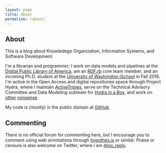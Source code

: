 ```yaml
---
layout: page
title: About
permalink: /about/
---
```


About
-----

This is a blog about Knowledege Organization, Information Systems, and Software Development.

I'm a librarian and programmer; I work on data models and pipelines at the [Digital Public Library of America](http://dp.la), am an [RDF.rb](http://ruby-rdf.github.io) core team member, and an incoming Ph.D. student at the [University of Washington iSchool](http://ischool.uw.edu) in Fall 2016. I'm active in the Open Access and digital repositories space through Project Hydra, where I maintain [ActiveTriples](http://github.com/ActiveTriples/ActiveTriples), serve on the Technical Advisory Committee and Data Modeling subteam for [Hydra in a Box](http://hydrainabox.projecthydra.org/), and work on [other](https://github.com/fcrepo4-labs/derby) [nonsense](http://azaroth42.github.io/rdflib-ytriples/docs/).

My code is (mostly) in the public domain at [GitHub](https://github.com/no-reply).

Commenting
----------

There is no official forum for commenting here, but I encourage you to comment using web annotations through [hypothes.is](http://hypothes.is) or similar. Praise or censure is also welcome on Twitter, where I am [@no_reply](http://twitter.com/no_reply).




